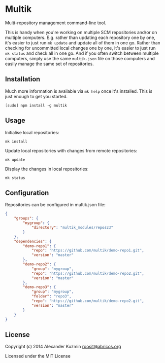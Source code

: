 # Multik

Multi-repository management command-line tool.

This is handy when you're working on multiple SCM repositories and/or on multiple computers.
E.g. rather than updating each repository one by one, it's easier to just run `mk update` and update all of them in one go. Rather than checking for uncommitted local changes one by one, it's easier to just run `mk status` and check all in one go.
And if you often switch between multiple computers, simply use the same `multik.json` file on those computers and easily manage the same set of repositories.

Installation
------------
Much more information is available via `mk help` once it's installed. This is just enough to get you started.

    [sudo] npm install -g multik

Usage
-----

Initialise local repositories:

    mk install
    
Update local repositories with changes from remote repositories:

    mk update

Display the changes in local repositories:

    mk status

Configuration
-------------

Repositories can be configured in multik.json file:

```json
{
    "groups": {
        "mygroup": {
            "directory": "multik_modules/repos23"
        }
    },
    "dependencies": {
        "demo-repo1": {
            "repo": "https://github.com/multik/demo-repo1.git",
            "version": "master"
        },
        "demo-repo2": {
            "group": "mygroup",
            "repo": "https://github.com/multik/demo-repo2.git",
            "version": "master"
        },
        "demo-repo3": {
            "group": "mygroup",
            "folder": "repo3",
            "repo": "https://github.com/multik/demo-repo2.git",
            "version": "master"
        }
    }
}
```

## License

Copyright (c) 2014 Alexander Kuzmin <roosit@abricos.org>

Licensed under the MIT License
